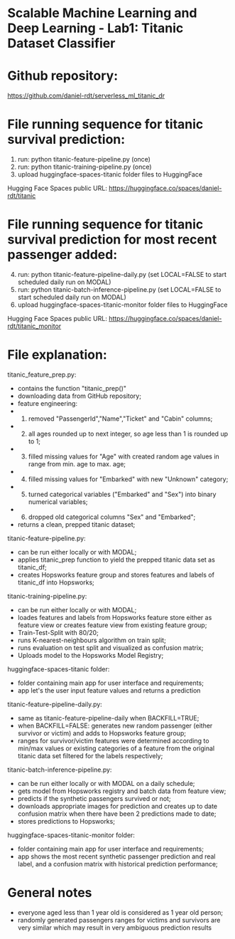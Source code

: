 # Scalable Machine Learning and Deep Learning - Lab1: Titanic Dataset Classifier

#  Github repository:
https://github.com/daniel-rdt/serverless_ml_titanic_dr

# File running sequence for titanic survival prediction:
1. run: python titanic-feature-pipeline.py (once)
2. run: python titanic-training-pipeline.py (once)
3. upload huggingface-spaces-titanic folder files to HuggingFace

Hugging Face Spaces public URL: https://huggingface.co/spaces/daniel-rdt/titanic

# File running sequence for titanic survival prediction for most recent passenger added:
4. run: python titanic-feature-pipeline-daily.py (set LOCAL=FALSE to start scheduled daily run on MODAL)
5. run: python titanic-batch-inference-pipeline.py (set LOCAL=FALSE to start scheduled daily run on MODAL) 
6. upload huggingface-spaces-titanic-monitor folder files to HuggingFace

Hugging Face Spaces public URL: https://huggingface.co/spaces/daniel-rdt/titanic_monitor

# File explanation:
titanic_feature_prep.py:
- contains the function "titanic_prep()"
- downloading data from GitHub repository;
- feature engineering: 
- 1. removed "PassengerId","Name","Ticket" and "Cabin" columns;
- 2. all ages rounded up to next integer, so age less than 1 is rounded up to 1;
- 3. filled missing values for "Age" with created random age values in range from min. age to max. age;
- 4. filled missing values for "Embarked" with new "Unknown" category;
- 5. turned categorical variables ("Embarked" and "Sex") into binary numerical variables;
- 6. dropped old categorical columns "Sex" and "Embarked";
- returns a clean, prepped titanic dataset;

titanic-feature-pipeline.py:
- can be run either locally or with MODAL;
- applies titanic_prep function to yield the prepped titanic data set as titanic_df;
- creates Hopsworks feature group and stores features and labels of titanic_df into Hopsworks;

titanic-training-pipeline.py:
- can be run either locally or with MODAL;
- loades features and labels from Hopsworks feature store either as feature view or creates feature view from existing feature group;
- Train-Test-Split with 80/20;
- runs K-nearest-neighbours algorithm on train split;
- runs evaluation on test split and visualized as confusion matrix;
- Uploads model to the Hopsworks Model Registry;

huggingface-spaces-titanic folder:
- folder containing main app for user interface and requirements;
- app let's the user input feature values and returns a prediction

titanic-feature-pipeline-daily.py:
- same as titanic-feature-pipeline-daily when BACKFILL=TRUE;
- when BACKFILL=FALSE: generates new random passenger (either survivor or victim) and adds to Hopsworks feature group;
- ranges for survivor/victim features were determined according to min/max values or existing categories of a feature from the original titanic data set filtered for the labels respectively;

titanic-batch-inference-pipeline.py:
- can be run either locally or with MODAL on a daily schedule;
- gets model from Hopsworks registry and batch data from feature view;
- predicts if the synthetic passengers survived or not;
- downloads appropriate images for prediction and creates up to date confusion matrix when there have been 2 predictions made to date;
- stores predictions to Hopsworks;


huggingface-spaces-titanic-monitor folder:
- folder containing main app for user interface and requirements;
- app shows the most recent synthetic passenger prediction and real label, and a confusion matrix with historical prediction performance; 

# General notes
- everyone aged less than 1 year old is considered as 1 year old person;
- randomly generated passengers ranges for victims and survivors are very similar which may result in very ambiguous prediction results